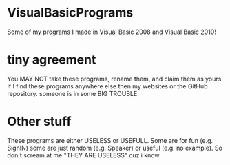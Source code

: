 # VisualBasicPrograms
Some of my programs I made in Visual Basic 2008 and Visual Basic 2010!
# tiny agreement
You MAY NOT take these programs, rename them, and claim them as yours. If I find these programs anywhere else then my websites or the GitHub repository. someone is in some BIG TROUBLE.
# Other stuff
These programs are either USELESS or USEFULL. Some are for fun (e.g. SignIN) some are just random (e.g. Speaker) or useful (e.g. no example).
So don't scream at me "THEY ARE USELESS" cuz i know.
